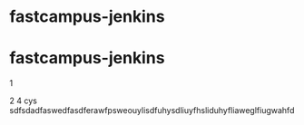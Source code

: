 # fastcampus-jenkins

# fastcampus-jenkins

1

2
4
cys
sdfsdadfaswedfasdferawfpsweouylisdfuhysdliuyfhsliduhyfliaweglfiugwahfd
